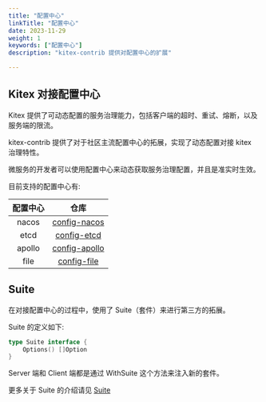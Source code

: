 ```yaml
---
title: "配置中心"
linkTitle: "配置中心"
date: 2023-11-29
weight: 1
keywords: ["配置中心"]
description: "kitex-contrib 提供对配置中心的扩展"

---
```


## Kitex 对接配置中心

Kitex 提供了可动态配置的服务治理能力，包括客户端的超时、重试、熔断，以及服务端的限流。

kitex-contrib 提供了对于社区主流配置中心的拓展，实现了动态配置对接 kitex 治理特性。

微服务的开发者可以使用配置中心来动态获取服务治理配置，并且是准实时生效。

目前支持的配置中心有:

|  配置中心  |                               仓库                                |
|:---------:|:----------------------------------------------------------------:|
|   nacos   |  [config-nacos](https://github.com/kitex-contrib/config-nacos)   |
|   etcd    |  [config-etcd](https://github.com/kitex-contrib/config-etcd)     |
|   apollo  |  [config-apollo](https://github.com/kitex-contrib/config-apollo) |
|   file    |  [config-file](https://github.com/kitex-contrib/config-file)     |

## Suite

在对接配置中心的过程中，使用了 Suite（套件）来进行第三方的拓展。

Suite 的定义如下:
```go
type Suite interface {
    Options() []Option
}
```
Server 端和 Client 端都是通过 WithSuite 这个方法来注入新的套件。

更多关于 Suite 的介绍请见 [Suite](../../framework-exten/suite)
